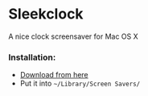 Sleekclock
==========

A nice clock screensaver for Mac OS X


### Installation:
- [Download from here][1]
- Put it into `~/Library/Screen Savers/`


[1]: https://github.com/thiemo/sleekclock/downloads